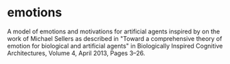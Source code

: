emotions
========

A model of emotions and motivations for artificial agents inspired by on the work of Michael Sellers as described in "Toward a comprehensive theory of emotion for biological and artificial agents" in Biologically Inspired Cognitive Architectures, Volume 4, April 2013, Pages 3–26.
